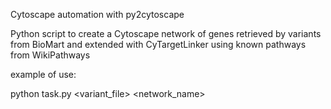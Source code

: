Cytoscape automation with py2cytoscape

Python script to create a Cytoscape network of genes retrieved by variants from BioMart and extended with CyTargetLinker using known pathways from WikiPathways


example of use:

python task.py <variant_file> <network_name>
